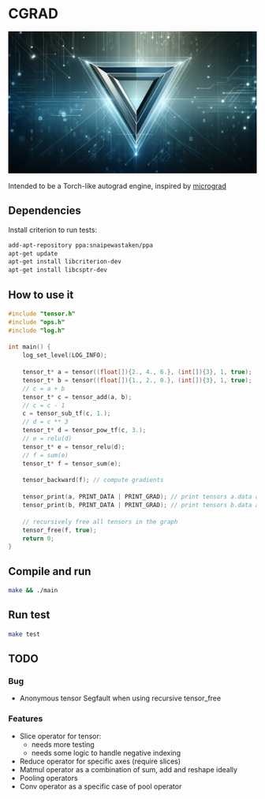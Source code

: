# CGRAD
![logo](docs/logo.png)

Intended to be a Torch-like autograd engine, inspired by [micrograd](https://github.com/karpathy/micrograd/tree/master)

## Dependencies
Install criterion to run tests:
```bash
add-apt-repository ppa:snaipewastaken/ppa
apt-get update
apt-get install libcriterion-dev
apt-get install libcsptr-dev
```

## How to use it
```C
#include "tensor.h"
#include "ops.h"
#include "log.h"

int main() {
    log_set_level(LOG_INFO);

    tensor_t* a = tensor((float[]){2., 4., 6.}, (int[]){3}, 1, true);
    tensor_t* b = tensor((float[]){1., 2., 0.}, (int[]){3}, 1, true);
    // c = a + b
    tensor_t* c = tensor_add(a, b);
    // c = c - 1
    c = tensor_sub_tf(c, 1.);
    // d = c ** 3
    tensor_t* d = tensor_pow_tf(c, 3.);
    // e = relu(d)
    tensor_t* e = tensor_relu(d);
    // f = sum(e)
    tensor_t* f = tensor_sum(e);

    tensor_backward(f); // compute gradients
    
    tensor_print(a, PRINT_DATA | PRINT_GRAD); // print tensors a.data and a.grad = d(f)/d(a)
    tensor_print(b, PRINT_DATA | PRINT_GRAD); // print tensors b.data and b.grad = d(f)/d(b)

    // recursively free all tensors in the graph
    tensor_free(f, true);
    return 0;
}
```

## Compile and run

```bash
make && ./main
```

## Run test

```bash
make test
```

## TODO

### Bug
- Anonymous tensor Segfault when using recursive tensor_free

### Features
- Slice operator for tensor: 
    - needs more testing 
    - needs some logic to handle negative indexing
- Reduce operator for specific axes (require slices)
- Matmul operator as a combination of sum, add and reshape ideally
- Pooling operators
- Conv operator as a specific case of pool operator

